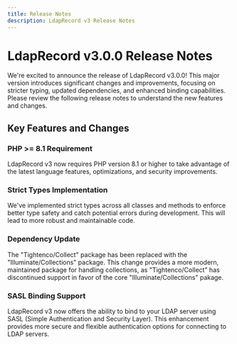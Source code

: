 ```yaml
---
title: Release Notes
description: LdapRecord v3 Release Notes
---
```


# LdapRecord v3.0.0 Release Notes

We're excited to announce the release of LdapRecord v3.0.0! This major version introduces 
significant changes and improvements, focusing on stricter typing, updated dependencies,
and enhanced binding capabilities. Please review the following release notes to 
understand the new features and changes.

## Key Features and Changes

### PHP >= 8.1 Requirement 

LdapRecord v3 now requires PHP version 8.1 or higher to take advantage of the latest 
language features, optimizations, and security improvements.

### Strict Types Implementation

We've implemented strict types across all classes and methods to enforce better 
type safety and catch potential errors during development. This will lead to 
more robust and maintainable code.

### Dependency Update

The "Tightenco/Collect" package has been replaced with the "Illuminate/Collections"
package. This change provides a more modern, maintained package for handling 
collections, as "Tightenco/Collect" has discontinued support in favor of 
the core "Illuminate/Collections" pakage.

### SASL Binding Support

LdapRecord v3 now offers the ability to bind to your LDAP server using SASL 
(Simple Authentication and Security Layer). This enhancement provides more 
secure and flexible authentication options for connecting to LDAP servers.